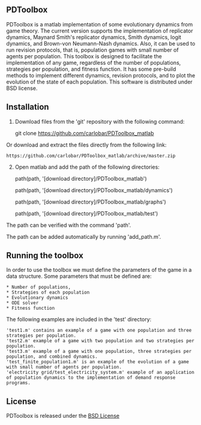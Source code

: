 ## PDToolbox


PDToolbox is a matlab implementation of some evolutionary dynamics from game theory. The current version supports the implementation of replicator dynamics, Maynard Smith's replicator dynamics, Smith dynamics, logit dynamics, and Brown-von Neumann-Nash dynamics. Also, it can be used to run revision protocols, that is, population games with small number of agents per population. This toolbox is designed to facilitate the implementation of any game, regardless of the number of populations, strategies per population, and fitness function. It has some pre-build methods to implement different dynamics, revision protocols, and to plot the evolution of the state of each population. This software is distributed under BSD license.


## Installation

1. Download files from the 'git' repository with the following command:


	git clone https://github.com/carlobar/PDToolbox_matlab


Or download and extract the files directly from the following link: 


	https://github.com/carlobar/PDToolbox_matlab/archive/master.zip


2. Open matlab and add the path of the following directories:

	path(path, '[download directory]/PDToolbox_matlab')

	path(path, '[download directory]/PDToolbox_matlab/dynamics')

	path(path, '[download directory]/PDToolbox_matlab/graphs')

	path(path, '[download directory]/PDToolbox_matlab/test')


The path can be verified with the command 'path'.

The path can be added automatically by running 'add_path.m'.


## Running the toolbox

In order to use the toolbox we must define the parameters of the game in a data structure. Some parameters that must be defined are: 

	* Number of populations, 
	* Strategies of each population
	* Evolutionary dynamics
	* ODE solver
	* Fitness function


The following examples are included in the 'test' directory:

	'test1.m' contains an example of a game with one population and three strategies per population.
	'test2.m' example of a game with two population and two strategies per population.
	'test3.m' example of a game with one population, three strategies per population, and combined dynamics.
	'test_finite_population1.m' is an example of the evolution of a game with small number of agents per population.
	'electricity grid/test_electricity_system.m' example of an application of population dynamics to the implementation of demand response programs.

## License


PDToolbox is released under the [BSD License](http://opensource.org/licenses/BSD-3-Clause)

